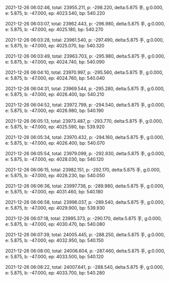 2021-12-26 06:02:46, total: 23955.211, p: -298.220, delta:5.875 手, g:0.000, e: 5.875, b: -47.000, ep: 4023.540, bp: 540.220

2021-12-26 06:03:07, total: 23962.443, p: -296.980, delta:5.875 手, g:0.000, e: 5.875, b: -47.000, ep: 4025.180, bp: 540.270

2021-12-26 06:03:28, total: 23961.540, p: -297.490, delta:5.875 手, g:0.000, e: 5.875, b: -47.000, ep: 4025.070, bp: 540.320

2021-12-26 06:03:49, total: 23963.703, p: -295.980, delta:5.875 手, g:0.000, e: 5.875, b: -47.000, ep: 4024.740, bp: 540.090

2021-12-26 06:04:10, total: 23970.997, p: -295.560, delta:5.875 手, g:0.000, e: 5.875, b: -47.000, ep: 4024.760, bp: 540.040

2021-12-26 06:04:31, total: 23969.544, p: -295.280, delta:5.875 手, g:0.000, e: 5.875, b: -47.000, ep: 4026.400, bp: 540.210

2021-12-26 06:04:52, total: 23972.799, p: -294.540, delta:5.875 手, g:0.000, e: 5.875, b: -47.000, ep: 4026.980, bp: 540.190

2021-12-26 06:05:13, total: 23973.487, p: -293.770, delta:5.875 手, g:0.000, e: 5.875, b: -47.000, ep: 4025.590, bp: 539.920

2021-12-26 06:05:34, total: 23970.432, p: -294.160, delta:5.875 手, g:0.000, e: 5.875, b: -47.000, ep: 4026.400, bp: 540.070

2021-12-26 06:05:54, total: 23979.099, p: -292.930, delta:5.875 手, g:0.000, e: 5.875, b: -47.000, ep: 4028.030, bp: 540.120

2021-12-26 06:06:15, total: 23982.151, p: -292.170, delta:5.875 手, g:0.000, e: 5.875, b: -47.000, ep: 4028.230, bp: 540.050

2021-12-26 06:06:36, total: 23997.736, p: -289.980, delta:5.875 手, g:0.000, e: 5.875, b: -47.000, ep: 4031.460, bp: 540.180

2021-12-26 06:06:58, total: 23996.037, p: -289.540, delta:5.875 手, g:0.000, e: 5.875, b: -47.000, ep: 4029.900, bp: 539.930

2021-12-26 06:07:18, total: 23995.373, p: -290.170, delta:5.875 手, g:0.000, e: 5.875, b: -47.000, ep: 4030.470, bp: 540.080

2021-12-26 06:07:39, total: 24005.445, p: -288.250, delta:5.875 手, g:0.000, e: 5.875, b: -47.000, ep: 4032.950, bp: 540.150

2021-12-26 06:08:00, total: 24006.604, p: -287.460, delta:5.875 手, g:0.000, e: 5.875, b: -47.000, ep: 4033.500, bp: 540.120

2021-12-26 06:08:22, total: 24007.641, p: -288.540, delta:5.875 手, g:0.000, e: 5.875, b: -47.000, ep: 4033.700, bp: 540.280